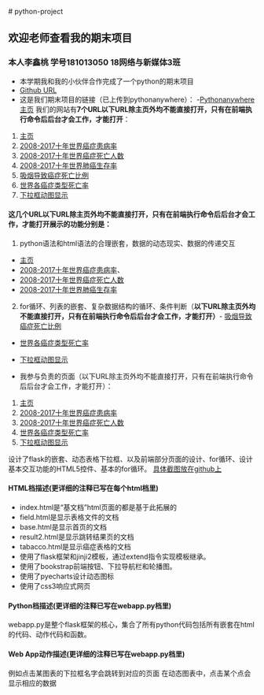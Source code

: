 ﻿﻿#  python-project## 欢迎老师查看我的期末项目### 本人李鑫桃 学号181013050 18网络与新媒体3班- 本学期我和我的小伙伴合作完成了一个python的期末项目- [Github URL](https://github.com/xintaolee/python-project)- 这是我们期末项目的链接（已上传到pythonanywhere）：-[Pythonanywhere主页](http://lixintao.pythonanywhere.com/)我们的网站有**7个URL以下URL除主页外均不能直接打开，只有在前端执行命令后后台才会工作，才能打开**：1. [主页](http://lixintao.pythonanywhere.com/)2. [2008-2017十年世界癌症患病率](http://lixintao.pythonanywhere.com/world_hbl)3. [2008-2017十年世界癌症死亡人数](http://lixintao.pythonanywhere.com/world_death_person)4. [2008-2017十年世界肺癌生存率](http://lixintao.pythonanywhere.com/world_lung)5. [吸烟导致癌症死亡比例](http://lixintao.pythonanywhere.com/tobacco)6. [世界各癌症类型死亡率](http://lixintao.pythonanywhere.com/field)7. [下拉框动图显示](http://lixintao.pythonanywhere.com/world)#### **这几个URL以下URL除主页外均不能直接打开，只有在前端执行命令后后台才会工作，才能打开**展示的功能分别是：1. python语法和html语法的合理嵌套，数据的动态现实、数据的传递交互- [主页](http://lixintao.pythonanywhere.com/)- [2008-2017十年世界癌症患病率](http://lixintao.pythonanywhere.com/world_hbl)、- [2008-2017十年世界癌症死亡人数](http://lixintao.pythonanywhere.com/world_death_person)- [2008-2017十年世界肺癌生存率](http://lixintao.pythonanywhere.com/world_lung)2. for循环、列表的嵌套、复杂数据结构的循环、条件判断（**以下URL除主页外均不能直接打开，只有在前端执行命令后后台才会工作，才能打开）**- [吸烟导致癌症死亡比例](http://lixintao.pythonanywhere.com/tobacco)- [世界各癌症类型死亡率](http://lixintao.pythonanywhere.com/field)- [下拉框动图显示](http://lixintao.pythonanywhere.com/world)- 我参与负责的页面（以下URL除主页外均不能直接打开，只有在前端执行命令后后台才会工作，才能打开）：1. [主页](http://lixintao.pythonanywhere.com/)2. [2008-2017十年世界癌症患病率](http://lixintao.pythonanywhere.com/world_hbl)3. [2008-2017十年世界癌症死亡人数](http://lixintao.pythonanywhere.com/world_death_person)4. [世界各癌症类型死亡率](http://lixintao.pythonanywhere.com/field)5. [下拉框动图显示](http://lixintao.pythonanywhere.com/world)设计了flask的嵌套、动态表格下拉框、以及前端部分页面的设计、for循环、设计基本交互功能的HTML5控件、基本的for循环。[具体截图放在github上](https://github.com/xintaolee/python-project/tree/master/images)####	HTML档描述(更详细的注释已写在每个html档里)- index.html是“基文档”html页面的都是基于此拓展的- field.html是显示表格文件的文档- base.html是显示首页的文档- result2.html是显示跳转结果页的文档- tabacco.html是显示癌症表格的文档- 使用了flask框架和jinji2模板，通过extend指令实现模板继承。- 使用了bookstrap前端按钮、下拉导航栏和轮播图。- 使用了pyecharts设计动态图标- 使用了css3响应式网页####	Python档描述(更详细的注释已写在webapp.py档里)webapp.py是整个flask框架的核心，集合了所有python代码包括所有嵌套在html的代码、动作代码和函数。####	Web App动作描述(更详细的注释已写在webapp.py档里)例如点击某图表的下拉框名字会跳转到对应的页面在动态图表中，点击某个点会显示相应的数据